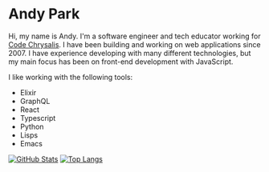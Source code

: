 # Andy Park

Hi, my name is Andy. I'm a software engineer and tech educator working for [Code Chrysalis](https://www.codechrysalis.io/). I have been building and working on web applications since 2007. I have experience developing with many different technologies, but my main focus has been on front-end development with JavaScript.

I like working with the following tools:
- Elixir
- GraphQL
- React
- Typescript
- Python
- Lisps
- Emacs

[![GitHub Stats](https://github-readme-stats.vercel.app/api?username=atparkweb)](https://github.com/atparkweb/github-readme-stats)
[![Top Langs](https://github-readme-stats.vercel.app/api/top-langs/?username=atparkweb)](https://github.com/atparkweb/github-readme-stats)
